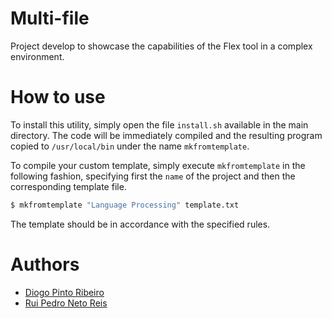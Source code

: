 # Multi-file

Project develop to showcase the capabilities of the Flex tool in a complex environment.

# How to use

To install this utility, simply open the file `install.sh` available in the main directory. The code will be immediately compiled and the resulting program copied to `/usr/local/bin` under the name `mkfromtemplate`.

To compile your custom template, simply execute `mkfromtemplate` in the following fashion, specifying first the `name` of the project and then the corresponding template file.

```bash
$ mkfromtemplate "Language Processing" template.txt
```

The template should be in accordance with the specified rules.

# Authors

* [Diogo Pinto Ribeiro](https://github.com/ribeiropdiogo)
* [Rui Pedro Neto Reis](https://github.com/Syrayse)

